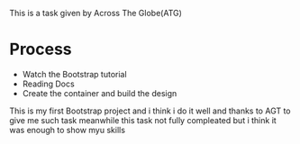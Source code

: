 This is a task given by Across The Globe(ATG)
# Process
* Watch the Bootstrap tutorial
* Reading Docs
* Create the container and build the design


This is my first Bootstrap project and i think i do it well and thanks to AGT to give me such task meanwhile this task not fully compleated but i think it was enough to show myu skills 
